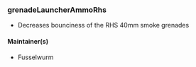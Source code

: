 ### grenadeLauncherAmmoRhs

* Decreases bounciness of the RHS 40mm smoke grenades

#### Maintainer(s)

* Fusselwurm
